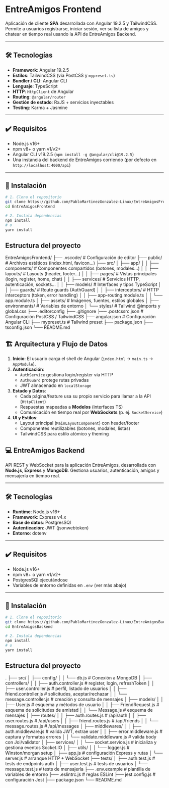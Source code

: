 # EntreAmigos Frontend

Aplicación de cliente **SPA** desarrollada con Angular 19.2.5 y TailwindCSS. Permite a usuarios registrarse, iniciar sesión, ver su lista de amigos y chatear en tiempo real usando la API de EntreAmigos Backend. 

---

## 🛠 Tecnologías

- **Framework**: Angular 19.2.5  
- **Estilos**: TailwindCSS (via PostCSS y `mypreset.ts`)  
- **Bundler / CLI**: Angular CLI  
- **Lenguaje**: TypeScript  
- **HTTP**: `HttpClient` de Angular  
- **Routing**: `@angular/router`  
- **Gestión de estado**: RxJS + servicios inyectables  
- **Testing**: Karma + Jasmine  

---

## ✔️ Requisitos

- Node.js v16+  
- npm v8+ o yarn v1/v2+  
- Angular CLI v19.2.5 (`npm install -g @angular/cli@19.2.5`)  
- Una instancia del backend de EntreAmigos corriendo (por defecto en `http://localhost:4000/api`)

---

## 🚀 Instalación

```bash
# 1. Clona el repositorio
git clone https://github.com/PabloMartinezGonzalez-Linux/EntreAmigosFrontend.git
cd EntreAmigosFrontend

# 2. Instala dependencias
npm install
# o
yarn install
```

## Estructura del proyecto

EntreAmigosFrontend/
├── .vscode/                  # Configuración de editor
├── public/                   # Archivos estáticos (index.html, favicon…)
├── src/
│   ├── app/
│   │   ├── components/       # Componentes compartidos (botones, modales…)
│   │   ├── layouts/          # Layouts (header, footer…)
│   │   ├── pages/            # Vistas principales (login, register, home, chat)
│   │   ├── services/         # Servicios HTTP, autenticación, sockets…
│   │   ├── models/           # Interfaces y tipos TypeScript
│   │   ├── guards/           # Route guards (AuthGuard)
│   │   ├── interceptors/     # HTTP interceptors (token, error handling)
│   │   ├── app-routing.module.ts
│   │   └── app.module.ts
│   ├── assets/               # Imágenes, fuentes, estilos globales
│   ├── environments/         # Variables de entorno
│   └── styles/               # Tailwind @imports y global.css
├── .editorconfig
├── .gitignore
├── .postcssrc.json           # Configuración PostCSS / TailwindCSS
├── angular.json              # Configuración Angular CLI
├── mypreset.ts               # Tailwind preset
├── package.json
├── tsconfig.json
└── README.md                

## 🏗️ Arquitectura y Flujo de Datos

1. **Inicio**: El usuario carga el shell de Angular (`index.html` → `main.ts` → `AppModule`).  
2. **Autenticación**:  
   - `AuthService` gestiona login/register vía HTTP  
   - `AuthGuard` protege rutas privadas  
   - JWT almacenado en `localStorage`  
3. **Estado y Datos**:  
   - Cada página/feature usa su propio servicio para llamar a la API (`HttpClient`)  
   - Respuestas mapeadas a **Modelos** (interfaces TS)  
   - Comunicación en tiempo real por **WebSockets** (p. ej. `SocketService`)  
4. **UI y Estilos**:  
   - Layout principal (`MainLayoutComponent`) con header/footer  
   - Componentes reutilizables (botones, modales, listas)  
   - TailwindCSS para estilo atómico y theming  


## 💻 EntreAmigos Backend

API REST y WebSocket para la aplicación EntreAmigos, desarrollada con **Node.js**, **Express** y **MongoDB**. Gestiona usuarios, autenticación, amigos y mensajería en tiempo real.

---

## 🛠 Tecnologías

- **Runtime**: Node.js v16+  
- **Framework**: Express v4.x  
- **Base de datos**: PostgresSQl
- **Autenticación**: JWT (jsonwebtoken)  
- **Entorno**: dotenv  

---

## ✔️ Requisitos

- Node.js v16+  
- npm v8+ o yarn v1/v2+  
- PostgresSQl ejecutándose 
- Variables de entorno definidas en `.env` (ver más abajo)  

---

## 🚀 Instalación

```bash
# 1. Clona el repositorio
git clone https://github.com/PabloMartinezGonzalez-Linux/EntreAmigosBackend.git
cd EntreAmigosBackend

# 2. Instala dependencias
npm install
# o
yarn install
```
## Estructura del proyecto  
.
├── src/
│   ├── config/
│   │   └── db.js                    # Conexión a MongoDB
│   ├── controllers/
│   │   ├── auth.controller.js       # register, login, refreshToken
│   │   ├── user.controller.js       # perfil, listado de usuarios
│   │   ├── friend.controller.js     # solicitudes, aceptar/rechazar
│   │   └── message.controller.js    # creación y consulta de mensajes
│   ├── models/
│   │   ├── User.js                  # esquema y métodos de usuario
│   │   ├── FriendRequest.js         # esquema de solicitudes de amistad
│   │   └── Message.js               # esquema de mensajes
│   ├── routes/
│   │   ├── auth.routes.js           # /api/auth
│   │   ├── user.routes.js           # /api/users
│   │   ├── friend.routes.js         # /api/friends
│   │   └── message.routes.js        # /api/messages
│   ├── middlewares/
│   │   ├── auth.middleware.js       # valida JWT, extrae user
│   │   ├── error.middleware.js      # captura y formatea errores
│   │   └── validate.middleware.js   # valida body con Joi/validator
│   ├── services/
│   │   └── socket.service.js        # inicializa y gestiona eventos Socket.IO
│   ├── utils/
│   │   └── logger.js                # Winston/morgan setup
│   ├── app.js                       # configuración Express y rutas
│   └── server.js                    # arranque HTTP + WebSocket
├── tests/
│   ├── auth.test.js                 # tests de endpoints auth
│   ├── user.test.js                 # tests de usuarios
│   └── message.test.js              # tests de mensajería
├── .env.example                      # plantilla de variables de entorno
├── .eslintrc.js                      # reglas ESLint
├── jest.config.js                    # configuración Jest
├── package.json
└── README.md


